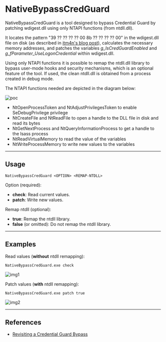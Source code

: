 # NativeBypassCredGuard

NativeBypassCredGuard is a tool designed to bypass Credential Guard by patching wdigest.dll using only NTAPI functions (from ntdll.dll).

It locates the pattern "39 ?? ?? ?? ?? 00 8b ?? ?? ?? ?? 00" in the wdigest.dll file on disk (as described in [itm4n's blog post](https://itm4n.github.io/credential-guard-bypass/)), calculates the necessary memory addresses, and patches the variables *g_IsCredGuardEnabled* and *g_fParameter_UseLogonCredential* within wdigest.dll.

Using only NTAPI functions it is possible to remap the ntdll.dll library to bypass user-mode hooks and security mechanisms, which is an optional feature of the tool. If used, the clean ntdll.dll is obtained from a process created in debug mode.


The NTAPI functions needed are depicted in the diagram below:

![poc](https://raw.githubusercontent.com/ricardojoserf/ricardojoserf.github.io/master/images/nativebypasscredguard/esquema.png)

- NtOpenProcessToken and NtAdjustPrivilegesToken to enable SeDebugPrivilege privilege
- NtCreateFile and NtReadFile to open a handle to the DLL file in disk and read its bytes
- NtGetNextProcess and NtQueryInformationProcess to get a handle to the lsass process
- NtReadVirtualMemory to read the value of the variables 
- NtWriteProcessMemory to write new values to the variables


-------------------

## Usage

```
NativeBypassCredGuard <OPTION> <REMAP-NTDLL>
```

Option (required):
- **check**: Read current values.
- **patch**: Write new values.

Remap ntdll (optional):
- **true**: Remap the ntdll library.
- **false** (or omitted): Do not remap the ntdll library.


-------------------

## Examples

Read values (**without** ntdll remapping):

```
NativeBypassCredGuard.exe check
```

![img1](https://raw.githubusercontent.com/ricardojoserf/ricardojoserf.github.io/master/images/nativebypasscredguard/Screenshot_1.png)


Patch values (**with** ntdll remapping):

```
NativeBypassCredGuard.exe patch true
```

![img2](https://raw.githubusercontent.com/ricardojoserf/ricardojoserf.github.io/master/images/nativebypasscredguard/Screenshot_2.png)


-------------------

## References

- [Revisiting a Credential Guard Bypass](https://itm4n.github.io/credential-guard-bypass/)
